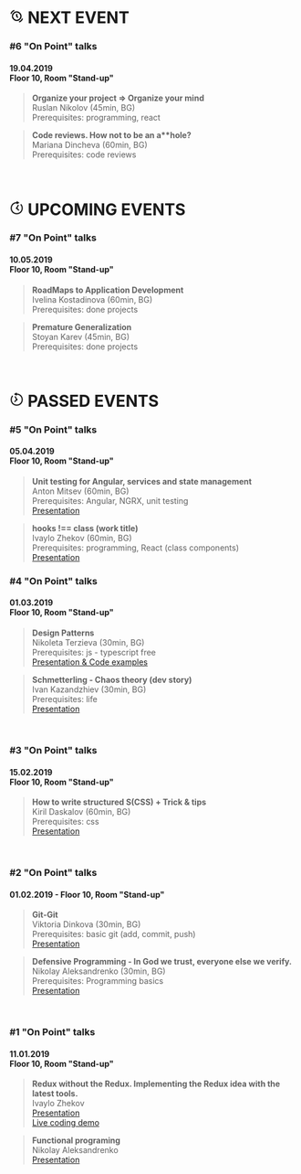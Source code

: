 # <img width="25" src="https://github.com/FED-EPAM/onPoint/blob/master/assets/next.png?raw=true"> NEXT EVENT

### #6 "On Point" talks
#### 19.04.2019<br /> Floor 10, Room "Stand-up"

> <b>Organize your project => Organize your mind</b>
<br />Ruslan Nikolov (45min, BG)
<br />Prerequisites: programming, react

> <b>Code reviews. How not to be an a**hole?</b>
<br />Mariana Dincheva (60min, BG)
<br />Prerequisites: code reviews
<br />

# <img width="25" src="https://github.com/FED-EPAM/onPoint/blob/master/assets/future.png?raw=true"> UPCOMING EVENTS

### #7 "On Point" talks
#### 10.05.2019<br /> Floor 10, Room "Stand-up"

> <b>RoadMaps to Application Development</b>
<br />Ivelina Kostadinova (60min, BG)
<br />Prerequisites: done projects

> <b>Premature Generalization</b>
<br />Stoyan Karev (45min, BG)
<br />Prerequisites: done projects
<br />

# <img width="25" src="https://github.com/FED-EPAM/onPoint/blob/master/assets/past.png?raw=true"> PASSED EVENTS

### #5 "On Point" talks
#### 05.04.2019<br /> Floor 10, Room "Stand-up"

> <b>Unit testing for Angular, services and state management</b>
<br />Anton Mitsev (60min, BG)
<br />Prerequisites: Angular, NGRX, unit testing
<br /><a href="https://github.com/frontend-explorers/onPoint/raw/master/presentations/on-point-5-amitsev.zip">Presentation</a>

> <b>hooks !== class (work title)</b>
<br />Ivaylo Zhekov (60min, BG)
<br />Prerequisites: programming, React (class components)
<br /><a href="https://n33vmqmv8m.codesandbox.io/#/">Presentation</a>

### #4 "On Point" talks
#### 01.03.2019<br /> Floor 10, Room "Stand-up"

> <b>Design Patterns</b><br /> Nikoleta Terzieva (30min, BG)<br />
Prerequisites: js - typescript free<br />
<a href="https://github.com/FED-EPAM/onPoint/tree/master/presentations/%234%20Design%20Patterns">Presentation & Code examples</a>

> <b>Schmetterling - Chaos theory (dev story)</b>
<br />Ivan Kazandzhiev (30min, BG)
<br />Prerequisites: life
<br /><a href="https://github.com/FED-EPAM/onPoint/blob/master/presentations/%234%20DevStory.pptx">Presentation</a>
<br />

### #3 "On Point" talks
#### 15.02.2019<br /> Floor 10, Room "Stand-up"

> <b>How to write structured S(CSS) + Trick & tips </b>
<br />Kiril Daskalov (60min, BG)
<br />Prerequisites: css
<br /><a href="https://slides.com/kirildaskalov/deck/fullscreen#/">Presentation</a>
<br />

### #2 "On Point" talks
#### 01.02.2019 - Floor 10, Room "Stand-up"

> <b>Git-Git</b>
<br />Viktoria Dinkova (30min, BG)
<br />Prerequisites: basic git (add, commit, push)
<br /><a href="https://docs.google.com/presentation/d/1vi3vOoFJgJ6bPIm8AIQAO_RXZwYzxgmPBT6xnvGdec8/edit?usp=sharing">Presentation</a>

> <b>Defensive Programming - In God we trust, everyone else we verify.</b>
<br />Nikolay Aleksandrenko (30min, BG)
<br />Prerequisites: Programming basics
<br /><a href="https://docs.google.com/presentation/d/1jwzZNUO133yDx-dgbLkzbAO4ergdSpwgPvuCzmLC6z4/edit?usp=sharing">Presentation</a>
<br />

### #1 "On Point" talks
#### 11.01.2019<br /> Floor 10, Room "Stand-up"

> <b>Redux without the Redux. Implementing the Redux idea with the latest tools.</b>
<br /> Ivaylo Zhekov
<br /><a href="https://l3pmkvlkpm.codesandbox.io/#/title">Presentation</a>
<br /><a href="https://codesandbox.io/s/2wyp51jxxp">Live coding demo</a>

> <b>Functional programing</b>
<br />Nikolay Aleksandrenko
<br /><a href="https://docs.google.com/presentation/d/1K1kEXhoy8Q52Z0NTwJ0OAa3i8rPPSrof4KdBKmAxhSQ/edit?usp=sharing">Presentation</a>


